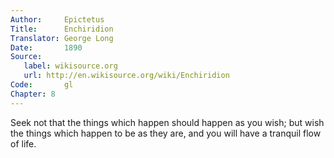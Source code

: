 ```yaml
---
Author:     Epictetus  
Title:      Enchiridion  
Translator: George Long  
Date:       1890  
Source:
   label: wikisource.org
   url: http://en.wikisource.org/wiki/Enchiridion
Code:       gl  
Chapter: 8
---
```


Seek not that the things which happen should happen as you wish; but wish the
things which happen to be as they are, and you will have a tranquil flow of
life.


